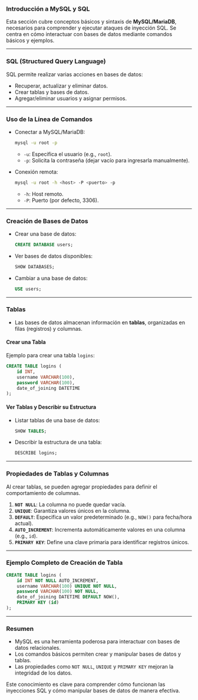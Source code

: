 ### Introducción a MySQL y SQL

Esta sección cubre conceptos básicos y sintaxis de **MySQL/MariaDB**, necesarios para comprender y ejecutar ataques de inyección SQL. Se centra en cómo interactuar con bases de datos mediante comandos básicos y ejemplos.

---

### **SQL (Structured Query Language)**

SQL permite realizar varias acciones en bases de datos:

- Recuperar, actualizar y eliminar datos.
- Crear tablas y bases de datos.
- Agregar/eliminar usuarios y asignar permisos.

---

### **Uso de la Línea de Comandos**

- Conectar a MySQL/MariaDB:
    
    ```bash
    mysql -u root -p
    ```
    
    - `-u`: Especifica el usuario (e.g., `root`).
    - `-p`: Solicita la contraseña (dejar vacío para ingresarla manualmente).
- Conexión remota:
    
    ```bash
    mysql -u root -h <host> -P <puerto> -p
    ```
    
    - `-h`: Host remoto.
    - `-P`: Puerto (por defecto, 3306).

---

### **Creación de Bases de Datos**

- Crear una base de datos:
    
    ```sql
    CREATE DATABASE users;
    ```
    
- Ver bases de datos disponibles:
    
    ```sql
    SHOW DATABASES;
    ```
    
- Cambiar a una base de datos:
    
    ```sql
    USE users;
    ```
    

---

### **Tablas**

- Las bases de datos almacenan información en **tablas**, organizadas en filas (registros) y columnas.

#### **Crear una Tabla**

Ejemplo para crear una tabla `logins`:

```sql
CREATE TABLE logins (
    id INT,
    username VARCHAR(100),
    password VARCHAR(100),
    date_of_joining DATETIME
);
```

#### **Ver Tablas y Describir su Estructura**

- Listar tablas de una base de datos:
    
    ```sql
    SHOW TABLES;
    ```
    
- Describir la estructura de una tabla:
    
    ```sql
    DESCRIBE logins;
    ```
    

---

### **Propiedades de Tablas y Columnas**

Al crear tablas, se pueden agregar propiedades para definir el comportamiento de columnas.

1. **`NOT NULL`**: La columna no puede quedar vacía.
2. **`UNIQUE`**: Garantiza valores únicos en la columna.
3. **`DEFAULT`**: Especifica un valor predeterminado (e.g., `NOW()` para fecha/hora actual).
4. **`AUTO_INCREMENT`**: Incrementa automáticamente valores en una columna (e.g., `id`).
5. **`PRIMARY KEY`**: Define una clave primaria para identificar registros únicos.

---

### **Ejemplo Completo de Creación de Tabla**

```sql
CREATE TABLE logins (
    id INT NOT NULL AUTO_INCREMENT,
    username VARCHAR(100) UNIQUE NOT NULL,
    password VARCHAR(100) NOT NULL,
    date_of_joining DATETIME DEFAULT NOW(),
    PRIMARY KEY (id)
);
```

---

### **Resumen**

- MySQL es una herramienta poderosa para interactuar con bases de datos relacionales.
- Los comandos básicos permiten crear y manipular bases de datos y tablas.
- Las propiedades como `NOT NULL`, `UNIQUE` y `PRIMARY KEY` mejoran la integridad de los datos.

Este conocimiento es clave para comprender cómo funcionan las inyecciones SQL y cómo manipular bases de datos de manera efectiva.